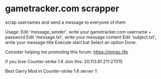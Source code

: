 # gametracker.com scrapper
scrap usernames and send a message to everyone of them

Usage:
  Edit 'message_sender', write your gametracker.com username + password
  Edit 'message.txt', write your message content
  Edit 'subject.txt', write your message title
  Execute start.bat
  Select an option
  Done.


Consider helping me promoting this forum: https://mmgc.life


if you love Counter-strike 1.6  Join this: 20.113.81.211:27015


Best Garry Mod in Counter-strike 1.6 server !!
